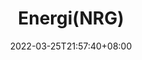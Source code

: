 ﻿---
weight: 
title: "Energi(NRG)"
description: ""
date: 2022-03-25T21:57:40+08:00
lastmod: 2022-03-25T16:45:40+08:00
draft: false
authors: ["Metabd"]
featuredImage: "energinrg.webp"
link: ""
tags: ["Êý×Ö´ú±Ò","Energi(NRG)"]
categories: ["navigation"]
navigation: ["Êý×Ö´ú±Ò"]
lightgallery: true
toc: true
pinned: false
recommend: false
recommend1: false
---

